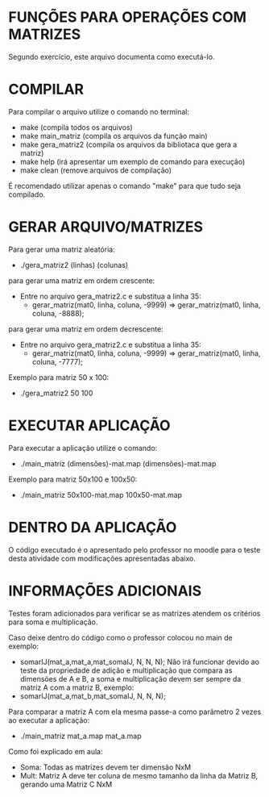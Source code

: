 # FUNÇÕES PARA OPERAÇÕES COM MATRIZES
Segundo exercício, este arquivo documenta como executá-lo.

# COMPILAR
Para compilar o arquivo utilize o comando no terminal:
  - make (compila todos os arquivos)
  - make main_matriz (compila os arquivos da função main)
  - make gera_matriz2 (compila os arquivos da bibliotaca que gera a matriz)
  - make help (irá apresentar um exemplo de comando para execução)
  - make clean (remove arquivos de compilação)

É recomendado utilizar apenas o comando "make" para que tudo seja compilado.

# GERAR ARQUIVO/MATRIZES
Para gerar uma matriz aleatória:
 - ./gera_matriz2 (linhas) (colunas)

para gerar uma matriz em ordem crescente:
  - Entre no arquivo gera_matriz2.c e substitua a linha 35:
    - gerar_matriz(mat0, linha, coluna, -9999) => gerar_matriz(mat0, linha, coluna, -8888);

para gerar uma matriz em ordem decrescente:
  - Entre no arquivo gera_matriz2.c e substitua a linha 35:
    - gerar_matriz(mat0, linha, coluna, -9999) => gerar_matriz(mat0, linha, coluna, -7777);

Exemplo para matriz 50 x 100:
 - ./gera_matriz2 50 100

# EXECUTAR APLICAÇÃO
Para executar a aplicação utilize o comando:
 - ./main_matriz (dimensões)-mat.map (dimensões)-mat.map

Exemplo para matriz 50x100 e 100x50:
 - ./main_matriz 50x100-mat.map 100x50-mat.map

# DENTRO DA APLICAÇÃO
O código executado é o apresentado pelo professor no moodle para o teste desta atividade com modificações apresentadas abaixo.

# INFORMAÇÕES ADICIONAIS
Testes foram adicionados para verificar se as matrizes atendem os critérios para soma e multiplicação.

Caso deixe dentro do código como o professor colocou no main de exemplo:
  - somarIJ(mat_a,mat_a,mat_somaIJ, N, N, N);
Não irá funcionar devido ao teste da propriedade de adição e multiplicação que compara as dimensões de A e B,
a soma e multiplicação devem ser sempre da matriz A com a matriz B, exemplo:
  - somarIJ(mat_a,mat_b,mat_somaIJ, N, N, N);

Para comparar a matriz A com ela mesma passe-a como parâmetro 2 vezes ao executar a aplicação:
  - ./main_matriz mat_a.map mat_a.map

Como foi explicado em aula:
  - Soma: Todas as matrizes devem ter dimensão NxM
  - Mult: Matriz A deve ter coluna de mesmo tamanho da linha da Matriz B, gerando uma Matriz C NxM
